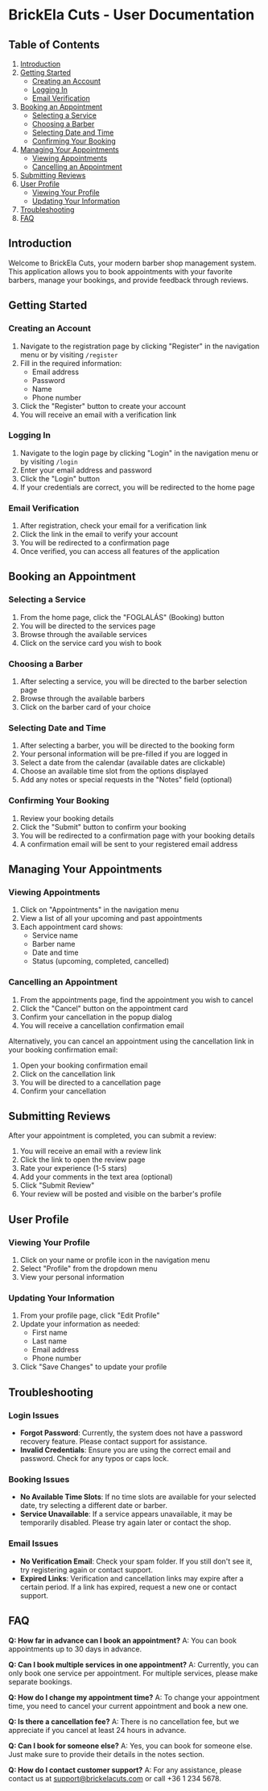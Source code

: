 # BrickEla Cuts - User Documentation

## Table of Contents

1. [Introduction](#introduction)
2. [Getting Started](#getting-started)
   - [Creating an Account](#creating-an-account)
   - [Logging In](#logging-in)
   - [Email Verification](#email-verification)
3. [Booking an Appointment](#booking-an-appointment)
   - [Selecting a Service](#selecting-a-service)
   - [Choosing a Barber](#choosing-a-barber)
   - [Selecting Date and Time](#selecting-date-and-time)
   - [Confirming Your Booking](#confirming-your-booking)
4. [Managing Your Appointments](#managing-your-appointments)
   - [Viewing Appointments](#viewing-appointments)
   - [Cancelling an Appointment](#cancelling-an-appointment)
5. [Submitting Reviews](#submitting-reviews)
6. [User Profile](#user-profile)
   - [Viewing Your Profile](#viewing-your-profile)
   - [Updating Your Information](#updating-your-information)
7. [Troubleshooting](#troubleshooting)
8. [FAQ](#faq)

## Introduction

Welcome to BrickEla Cuts, your modern barber shop management system. This application allows you to book appointments with your favorite barbers, manage your bookings, and provide feedback through reviews.

## Getting Started

### Creating an Account

1. Navigate to the registration page by clicking "Register" in the navigation menu or by visiting `/register`
2. Fill in the required information:
   - Email address
   - Password
   - Name
   - Phone number
3. Click the "Register" button to create your account
4. You will receive an email with a verification link

### Logging In

1. Navigate to the login page by clicking "Login" in the navigation menu or by visiting `/login`
2. Enter your email address and password
3. Click the "Login" button
4. If your credentials are correct, you will be redirected to the home page

### Email Verification

1. After registration, check your email for a verification link
2. Click the link in the email to verify your account
3. You will be redirected to a confirmation page
4. Once verified, you can access all features of the application

## Booking an Appointment

### Selecting a Service

1. From the home page, click the "FOGLALÁS" (Booking) button
2. You will be directed to the services page
3. Browse through the available services
4. Click on the service card you wish to book

### Choosing a Barber

1. After selecting a service, you will be directed to the barber selection page
2. Browse through the available barbers
3. Click on the barber card of your choice

### Selecting Date and Time

1. After selecting a barber, you will be directed to the booking form
2. Your personal information will be pre-filled if you are logged in
3. Select a date from the calendar (available dates are clickable)
4. Choose an available time slot from the options displayed
5. Add any notes or special requests in the "Notes" field (optional)

### Confirming Your Booking

1. Review your booking details
2. Click the "Submit" button to confirm your booking
3. You will be redirected to a confirmation page with your booking details
4. A confirmation email will be sent to your registered email address

## Managing Your Appointments

### Viewing Appointments

1. Click on "Appointments" in the navigation menu
2. View a list of all your upcoming and past appointments
3. Each appointment card shows:
   - Service name
   - Barber name
   - Date and time
   - Status (upcoming, completed, cancelled)

### Cancelling an Appointment

1. From the appointments page, find the appointment you wish to cancel
2. Click the "Cancel" button on the appointment card
3. Confirm your cancellation in the popup dialog
4. You will receive a cancellation confirmation email

Alternatively, you can cancel an appointment using the cancellation link in your booking confirmation email:

1. Open your booking confirmation email
2. Click on the cancellation link
3. You will be directed to a cancellation page
4. Confirm your cancellation

## Submitting Reviews

After your appointment is completed, you can submit a review:

1. You will receive an email with a review link
2. Click the link to open the review page
3. Rate your experience (1-5 stars)
4. Add your comments in the text area (optional)
5. Click "Submit Review"
6. Your review will be posted and visible on the barber's profile

## User Profile

### Viewing Your Profile

1. Click on your name or profile icon in the navigation menu
2. Select "Profile" from the dropdown menu
3. View your personal information

### Updating Your Information

1. From your profile page, click "Edit Profile"
2. Update your information as needed:
   - First name
   - Last name
   - Email address
   - Phone number
3. Click "Save Changes" to update your profile

## Troubleshooting

### Login Issues

- **Forgot Password**: Currently, the system does not have a password recovery feature. Please contact support for assistance.
- **Invalid Credentials**: Ensure you are using the correct email and password. Check for any typos or caps lock.

### Booking Issues

- **No Available Time Slots**: If no time slots are available for your selected date, try selecting a different date or barber.
- **Service Unavailable**: If a service appears unavailable, it may be temporarily disabled. Please try again later or contact the shop.

### Email Issues

- **No Verification Email**: Check your spam folder. If you still don't see it, try registering again or contact support.
- **Expired Links**: Verification and cancellation links may expire after a certain period. If a link has expired, request a new one or contact support.

## FAQ

**Q: How far in advance can I book an appointment?**
A: You can book appointments up to 30 days in advance.

**Q: Can I book multiple services in one appointment?**
A: Currently, you can only book one service per appointment. For multiple services, please make separate bookings.

**Q: How do I change my appointment time?**
A: To change your appointment time, you need to cancel your current appointment and book a new one.

**Q: Is there a cancellation fee?**
A: There is no cancellation fee, but we appreciate if you cancel at least 24 hours in advance.

**Q: Can I book for someone else?**
A: Yes, you can book for someone else. Just make sure to provide their details in the notes section.

**Q: How do I contact customer support?**
A: For any assistance, please contact us at support@brickelacuts.com or call +36 1 234 5678.
